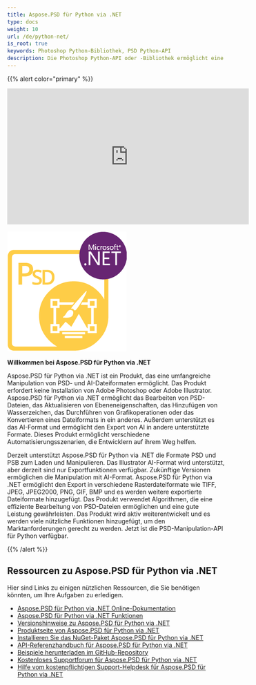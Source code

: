 ```yaml
---
title: Aspose.PSD für Python via .NET
type: docs
weight: 10
url: /de/python-net/
is_root: true
keywords: Photoshop Python-Bibliothek, PSD Python-API
description: Die Photoshop Python-API oder -Bibliothek ermöglicht eine umfangreiche Manipulation von PSD-Dateiformaten. Sie erfordert keine Installation von Adobe Photoshop und unterstützt die Formate PSD, PSB und AI zum Laden, Manipulieren und Konvertieren in verschiedene Rasterdateiformate wie TIFF, JPEG, JPEG2000, PNG, GIF und BMP.
---
```


{{% alert color="primary" %}} 

<iframe width="560" height="315" src="https://www.youtube.com/embed/B2Q3KOt4zQs?si=IMf0ZdirTw9BtPwe" title="YouTube Video Player" frameborder="0" allow="accelerometer; autoplay; clipboard-write; encrypted-media; gyroscope; picture-in-picture; web-share" referrerpolicy="strict-origin-when-cross-origin" allowfullscreen></iframe>

**![Aspose.PSD für Python via .NET Produktlogo](home_1.png)**

**Willkommen bei Aspose.PSD für Python via .NET**

Aspose.PSD für Python via .NET ist ein Produkt, das eine umfangreiche Manipulation von PSD- und AI-Dateiformaten ermöglicht. Das Produkt erfordert keine Installation von Adobe Photoshop oder Adobe Illustrator. Aspose.PSD für Python via .NET ermöglicht das Bearbeiten von PSD-Dateien, das Aktualisieren von Ebeneneigenschaften, das Hinzufügen von Wasserzeichen, das Durchführen von Grafikoperationen oder das Konvertieren eines Dateiformats in ein anderes. Außerdem unterstützt es das AI-Format und ermöglicht den Export von AI in andere unterstützte Formate. Dieses Produkt ermöglicht verschiedene Automatisierungsszenarien, die Entwicklern auf ihrem Weg helfen.

Derzeit unterstützt Aspose.PSD für Python via .NET die Formate PSD und PSB zum Laden und Manipulieren. Das Illustrator AI-Format wird unterstützt, aber derzeit sind nur Exportfunktionen verfügbar. Zukünftige Versionen ermöglichen die Manipulation mit AI-Format. Aspose.PSD für Python via .NET ermöglicht den Export in verschiedene Rasterdateiformate wie TIFF, JPEG, JPEG2000, PNG, GIF, BMP und es werden weitere exportierte Dateiformate hinzugefügt. Das Produkt verwendet Algorithmen, die eine effiziente Bearbeitung von PSD-Dateien ermöglichen und eine gute Leistung gewährleisten. Das Produkt wird aktiv weiterentwickelt und es werden viele nützliche Funktionen hinzugefügt, um den Marktanforderungen gerecht zu werden. Jetzt ist die PSD-Manipulation-API für Python verfügbar.

{{% /alert %}} 

## **Ressourcen zu Aspose.PSD für Python via .NET**

Hier sind Links zu einigen nützlichen Ressourcen, die Sie benötigen könnten, um Ihre Aufgaben zu erledigen.

- [Aspose.PSD für Python via .NET Online-Dokumentation](/psd/de/python-net/)
- [Aspose.PSD für Python via .NET Funktionen](/psd/de/python-net/features/)
- [Versionshinweise zu Aspose.PSD für Python via .NET](/psd/de/python-net/release-notes/)
- [Produktseite von Aspose.PSD für Python via .NET](https://products.aspose.com/psd/python-net)
- [Installieren Sie das NuGet-Paket Aspose.PSD für Python via .NET](https://pypi.org/project/aspose-psd/)
- [API-Referenzhandbuch für Aspose.PSD für Python via .NET](https://reference.aspose.com/psd/python-net)
- [Beispiele herunterladen im GitHub-Repository](https://github.com/aspose-psd/Aspose.PSD-for-Python-Net)
- [Kostenloses Supportforum für Aspose.PSD für Python via .NET](https://forum.aspose.com/c/psd)
- [Hilfe vom kostenpflichtigen Support-Helpdesk für Aspose.PSD für Python via .NET](https://helpdesk.aspose.com/)
